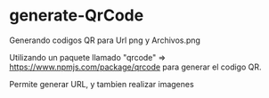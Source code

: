 # generate-QrCode
Generando codigos QR para Url png y Archivos.png


Utilizando un paquete llamado "qrcode" => https://www.npmjs.com/package/qrcode
para generar el codigo QR.

Permite generar URL, y tambien realizar imagenes
